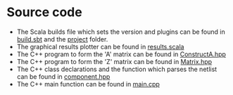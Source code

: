 # Source code

* The Scala builds file which sets the version and plugins can be found in [build.sbt](/build.sbt) and the [project](/project) folder.
* The graphical results plotter can be found in [results.scala](/src/results.scala)
* The C++ program to form the 'A' matrix can be found in [ConstructA.hpp](/src/ConstructA.hpp)
* The C++ program to form the 'Z' matrix can be found in [Matrix.hpp](/src/matrix.hpp)
* The C++ class declarations and the function which parses the netlist can be found in [component.hpp](/src/component.hpp)
* The C++ main function can be found in [main.cpp](/src/main.cpp)
